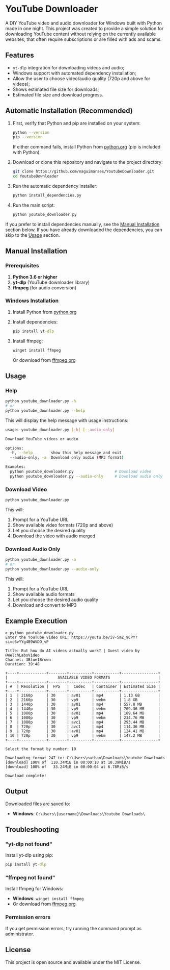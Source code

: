 # YouTube Downloader

A DIY YouTube video and audio downloader for Windows built with Python made in one night. This project was created to provide a simple solution for downloading YouTube content without relying on the currently available websites, that often require subscriptions or are filled with ads and scams.

## Features

- `yt-dlp` integration for downloading videos and audio;
- Windows support with automated dependency installation;
- Allow the user to choose video/audio quality (720p and above for videos);
- Shows estimated file size for downloads;
- Estimated file size and download progress.

## Automatic Installation (Recommended)

1. First, verify that Python and pip are installed on your system:

   ```bash
   python --version
   pip --version
   ```

   If either command fails, install Python from [python.org](https://python.org) (pip is included with Python).

2. Download or clone this repository and navigate to the project directory:

   ```bash
   git clone https://github.com/naguimaraes/YoutubeDownloader.git
   cd YoutubeDownloader
   ```

3. Run the automatic dependency installer:

   ```bash
   python install_dependencies.py
   ```

4. Run the main script:

   ```bash
   python youtube_downloader.py
   ```

If you prefer to install dependencies manually, see the [Manual Installation](#manual-installation) section below. If you have already downloaded the dependencies, you can skip to the [Usage](#usage) section.

## Manual Installation

### Prerequisites

1. **Python 3.6 or higher**
2. **yt-dlp** (YouTube downloader library)
3. **ffmpeg** (for audio conversion)

### Windows Installation

1. Install Python from [python.org](https://python.org)
2. Install dependencies:

   ```cmd
   pip install yt-dlp
   ```
  
3. Install ffmpeg:

   ```cmd
   winget install ffmpeg
   ```

   Or download from [ffmpeg.org](https://ffmpeg.org/download.html)

## Usage

### Help

```bash
python youtube_downloader.py -h
# or
python youtube_downloader.py --help
```

This will display the help message with usage instructions:

```bash
usage: youtube_downloader.py [-h] [--audio-only]

Download YouTube videos or audio

options:
  -h, --help        show this help message and exit
  --audio-only, -a  Download only audio (MP3 format)

Examples:
  python youtube_downloader.py                  # Download video
  python youtube_downloader.py --audio-only     # Download audio only
```

### Download Video

```bash
python youtube_downloader.py
```

This will:

1. Prompt for a YouTube URL
2. Show available video formats (720p and above)
3. Let you choose the desired quality
4. Download the video with audio merged

### Download Audio Only

```bash
python youtube_downloader.py -a
# or
python youtube_downloader.py --audio-only
```

This will:

1. Prompt for a YouTube URL
2. Show available audio formats
3. Let you choose the desired audio quality
4. Download and convert to MP3

## Example Execution

```terminal
> python youtube_downloader.py
Enter the YouTube video URL: https://youtu.be/iv-5mZ_9CPY?si=c6vYYg4B9WVDO_vP        
                                                                          
Title: But how do AI videos actually work? | Guest video by @WelchLabsVideo
Channel: 3Blue1Brown
Duration: 39:48

+----+------------+--------+----------+-----------+----------------+
|                      AVAILABLE VIDEO FORMATS                     |
+----+------------+--------+----------+-----------+----------------+
| #  | Resolution |  FPS   |  Codec   | Container | Estimated Size |
+----+------------+--------+----------+-----------+----------------+
| 1  | 2160p      | 30     | av01     | mp4       | 1.13 GB        |
| 2  | 2160p      | 30     | vp9      | webm      | 1.8 GB         |
| 3  | 1440p      | 30     | av01     | mp4       | 557.8 MB       |
| 4  | 1440p      | 30     | vp9      | webm      | 709.36 MB      |
| 5  | 1080p      | 30     | av01     | mp4       | 189.64 MB      |
| 6  | 1080p      | 30     | vp9      | webm      | 234.76 MB      |
| 7  | 1080p      | 30     | avc1     | mp4       | 293.44 MB      |
| 8  | 720p       | 30     | avc1     | mp4       | 114.36 MB      |
| 9  | 720p       | 30     | av01     | mp4       | 124.41 MB      |
| 10 | 720p       | 30     | vp9      | webm      | 147.2 MB       |
+----+------------+--------+----------+-----------+----------------+

Select the format by number: 10

Downloading format 247 to: C:\Users\nathan\Downloads\Youtube Downloads
[download] 100% of  110.34MiB in 00:00:10 at 10.39MiB/s
[download] 100% of   33.24MiB in 00:00:04 at 6.78MiB/s

Download complete!
```

## Output

Downloaded files are saved to:

- **Windows**: `C:\Users\{username}\Downloads\Youtube Downloads\`

## Troubleshooting

### "yt-dlp not found"

Install yt-dlp using pip:

```cmd
pip install yt-dlp
```

### "ffmpeg not found"

Install ffmpeg for Windows:

- **Windows**: `winget install ffmpeg`
- Or download from [ffmpeg.org](https://ffmpeg.org/download.html)

### Permission errors

If you get permission errors, try running the command prompt as administrator.

## License

This project is open source and available under the MIT License.

